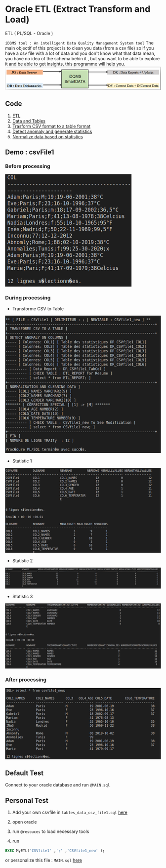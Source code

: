 # Oracle ETL (Extract Transform and Load)
ETL ( PL/SQL - Oracle )

`iDQMS tool : An intelligent Data Quality Management System tool`
The main objectif of this project is to clean you data (from a csv file) so if you have a csv file with a lot of data and you don't know what that data mean, you have no idea of the schema behin it , but you want to be able to explore it and be able to get insights, this programme will help you.
<img src="img/idqms.png" title="iDQMS" alt="iDQMS">

## Code

1. [ETL](ETL)
2. [Data and Tables](ETL/tables)
3. [Trasform CSV format to a table format ](ETL/functions/CSV2TAB)
4. [Detect anomaly and generate statistics ](ETL/functions/DetectAnomaly)
5. [Normalize data based on statistics ](ETL/functions/NormalizeAndCleanData)

## Demo : csvFile1

### Before processing 
<img src="img/before.png" title="before processing" alt="before">

### During processing 
* Transforme CSV to Table
<img src="img/during1.png" title="Transforme CSV to Table" alt="during">

* Statistic 1
<img src="img/stat1.png" title="Statistic 1" alt="Statistic_1">

* Statistic 2
<img src="img/stat2.png" title="Statistic 2" alt="Statistic_2">

* Statistic 3
<img src="img/stat3.png" title="Statistic 3" alt="Statistic_3">

### After processing
<img src="img/after.png" title="after processing" alt="after">

## Default Test 
Connect to your oracle database and run  `@MAIN.sql`

## Personal Test 
1. Add your own csvfile in `tables_data_csv_file1.sql` [here]( ETL/tables/tables_data_csv_file1.sql )

2. open oracle
3. run `@resouces` to load necessary tools
4. run
```sql
EXEC MyETL('CSVfile1' ,';' ,'CSVfile1_new' );
```
or personalize this file : `MAIN.sql` [here](ETL)



